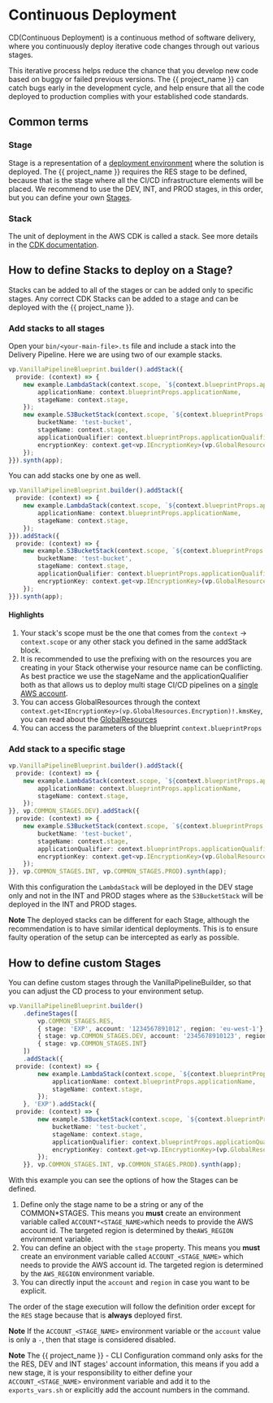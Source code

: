 # Continuous Deployment

CD(Continuous Deployment) is a continuous method of software delivery, where you continuously deploy iterative code changes through out various stages.

This iterative process helps reduce the chance that you develop new code based on buggy or failed previous versions. The {{ project_name }} can catch bugs early in the development cycle, and help ensure that all the code deployed to production complies with your established code standards.

## Common terms

### Stage

Stage is a representation of a [deployment environment](https://en.wikipedia.org/wiki/Deployment_environment#:~:text=Deployment%20architectures%20vary%20significantly%2C%20but,deployed%20to%20each%20in%20order.) where the solution is deployed. The {{ project_name }} requires the RES stage to be defined, because that is the stage where all the CI/CD infrastructure elements will be placed. We recommend to use the DEV, INT, and PROD stages, in this order, but you can define your own [Stages](#how-to-define-stages).

### Stack

The unit of deployment in the AWS CDK is called a stack. See more details in the [CDK documentation](https://docs.aws.amazon.com/cdk/v2/guide/stacks.html).

## How to define Stacks to deploy on a Stage?

Stacks can be added to all of the stages or can be added only to specific stages. Any correct CDK Stacks can be added to a stage and can be deployed with the {{ project_name }}.

### Add stacks to all stages

Open your `bin/<your-main-file>.ts` file and include a stack into the Delivery Pipeline. Here we are using two of our example stacks.

```typescript
vp.VanillaPipelineBlueprint.builder().addStack({
  provide: (context) => {
    new example.LambdaStack(context.scope, `${context.blueprintProps.applicationName}LambdaStack`, {
        applicationName: context.blueprintProps.applicationName,
        stageName: context.stage,
    });
    new example.S3BucketStack(context.scope, `${context.blueprintProps.applicationName}S3Stack`, {
        bucketName: 'test-bucket',
        stageName: context.stage,
        applicationQualifier: context.blueprintProps.applicationQualifier,
        encryptionKey: context.get<vp.IEncryptionKey>(vp.GlobalResources.Encryption)!.kmsKey,
    });
}}).synth(app);
```

You can add stacks one by one as well.

```typescript
vp.VanillaPipelineBlueprint.builder().addStack({
  provide: (context) => {
    new example.LambdaStack(context.scope, `${context.blueprintProps.applicationName}LambdaStack`, {
        applicationName: context.blueprintProps.applicationName,
        stageName: context.stage,
    });
}}).addStack({
  provide: (context) => {
    new example.S3BucketStack(context.scope, `${context.blueprintProps.applicationName}S3Stack`, {
        bucketName: 'test-bucket',
        stageName: context.stage,
        applicationQualifier: context.blueprintProps.applicationQualifier,
        encryptionKey: context.get<vp.IEncryptionKey>(vp.GlobalResources.Encryption)!.kmsKey,
    });
}}).synth(app);
```

#### Highlights

1. Your stack's scope must be the one that comes from the `context` -> `context.scope` or any other stack you defined in the same addStack block.
2. It is recommended to use the prefixing with on the resources you are creating in your Stack otherwise your resource name can be conflicting. As best practice we use the stageName and the applicationQualifier both as that allows us to deploy multi stage CI/CD pipelines on a [single AWS account](./single_account.md).
3. You can access GlobalResources through the context `context.get<IEncryptionKey>(vp.GlobalResources.Encryption)!.kmsKey`, you can read about the [GlobalResources](./global-resource)
4. You can access the parameters of the blueprint `context.blueprintProps`

### Add stack to a specific stage

```typescript
vp.VanillaPipelineBlueprint.builder().addStack({
  provide: (context) => {
    new example.LambdaStack(context.scope, `${context.blueprintProps.applicationName}LambdaStack`, {
        applicationName: context.blueprintProps.applicationName,
        stageName: context.stage,
    });
}}, vp.COMMON_STAGES.DEV).addStack({
  provide: (context) => {
    new example.S3BucketStack(context.scope, `${context.blueprintProps.applicationName}S3Stack`, {
        bucketName: 'test-bucket',
        stageName: context.stage,
        applicationQualifier: context.blueprintProps.applicationQualifier,
        encryptionKey: context.get<vp.IEncryptionKey>(vp.GlobalResources.Encryption)!.kmsKey,
    });
}}, vp.COMMON_STAGES.INT, vp.COMMON_STAGES.PROD).synth(app);
```

With this configuration the `LambdaStack` will be deployed in the DEV stage only and not in the INT and PROD stages where as the `S3BucketStack` will be deployed in the INT and PROD stages.

**Note**
The deployed stacks can be different for each Stage, although the recommendation is to have similar identical deployments. This is to ensure faulty operation of the setup can be intercepted as early as possible.

## How to define custom Stages

You can define custom stages through the VanillaPipelineBuilder, so that you can adjust the CD process to your environment setup.

```typescript
vp.VanillaPipelineBlueprint.builder()
    .defineStages([
        vp.COMMON_STAGES.RES,
        { stage: 'EXP', account: '1234567891012', region: 'eu-west-1'},
        { stage: vp.COMMON_STAGES.DEV, account: '2345678910123', region: 'eu-west-1'},
        { stage: vp.COMMON_STAGES.INT}
    ])
    .addStack({
  provide: (context) => {
        new example.LambdaStack(context.scope, `${context.blueprintProps.applicationName}LambdaStack`, {
            applicationName: context.blueprintProps.applicationName,
            stageName: context.stage,
        });
    }, 'EXP').addStack({
  provide: (context) => {
        new example.S3BucketStack(context.scope, `${context.blueprintProps.applicationName}S3Stack`, {
            bucketName: 'test-bucket',
            stageName: context.stage,
            applicationQualifier: context.blueprintProps.applicationQualifier,
            encryptionKey: context.get<vp.IEncryptionKey>(vp.GlobalResources.Encryption)!.kmsKey,
        });
    }}, vp.COMMON_STAGES.INT, vp.COMMON_STAGES.PROD).synth(app);
```

With this example you can see the options of how the Stages can be defined.

1. Define only the stage name to be a string or any of the COMMON*STAGES. This means you **must** create an environment variable called `ACCOUNT*<STAGE_NAME>`which needs to provide the AWS account id. The targeted region is determined by the`AWS_REGION` environment variable.
2. You can define an object with the `stage` property. This means you **must** create an environment variable called `ACCOUNT_<STAGE_NAME>` which needs to provide the AWS account id. The targeted region is determined by the `AWS_REGION` environment variable.
3. You can directly input the `account` and `region` in case you want to be explicit.

The order of the stage execution will follow the definition order except for the `RES` stage because that is **always** deployed first.

**Note**
If the `ACCOUNT_<STAGE_NAME>` environment variable or the `account` value is only a `-`, then that stage is considered disabled.

**Note**
The {{ project_name }} - CLI Configuration command only asks for the the RES, DEV and INT stages' account information, this means if you add a new stage, it is your responsibility to either define your `ACCOUNT_<STAGE_NAME>` environment variable and add it to the `exports_vars.sh` or explicitly add the account numbers in the command.
